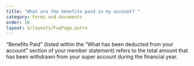 ```yaml
---
title: "What are the benefits paid in my account? "
category: Forms and documents
order: 10
layout: $/layouts/FaqPage.astro
---
```

“Benefits Paid” (listed within the “What has been deducted from your account” section of your member statement) refers to the total amount that has been withdrawn from your super account during the financial year.